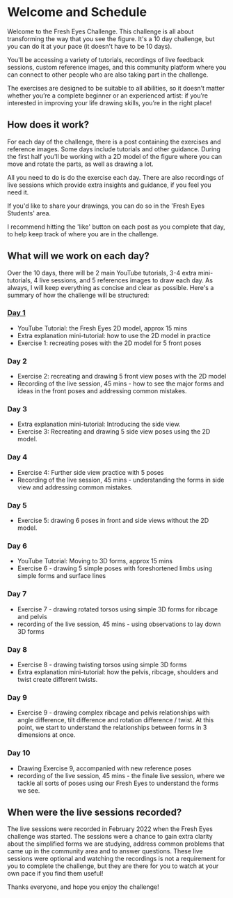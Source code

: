 # Welcome and Schedule
Welcome to the Fresh Eyes Challenge. This challenge is all about transforming the way that you see the figure. It's a 10 day challenge, but you can do it at your pace (it doesn't have to be 10 days).

You'll be accessing a variety of tutorials, recordings of live feedback sessions, custom reference images, and this community platform where you can connect to other people who are also taking part in the challenge.

The exercises are designed to be suitable to all abilities, so it doesn’t matter whether you’re a complete beginner or an experienced artist: if you’re interested in improving your life drawing skills, you’re in the right place!

## How does it work?
For each day of the challenge, there is a post containing the exercises and reference images. Some days include tutorials and other guidance. During the first half you'll be working with a 2D model of the figure where you can move and rotate the parts, as well as drawing a lot.

All you need to do is do the exercise each day. There are also recordings of live sessions which provide extra insights and guidance, if you feel you need it.

If you'd like to share your drawings, you can do so in the 'Fresh Eyes Students' area.

I recommend hitting the 'like' button on each post as you complete that day, to help keep track of where you are in the challenge.

## What will we work on each day?
Over the 10 days, there will be 2 main YouTube tutorials, 3-4 extra mini-tutorials, 4 live sessions, and 5 references images to draw each day. As always, I will keep everything as concise and clear as possible. Here's a summary of how the challenge will be structured: 

### [Day 1](./01%20-%20The%20Fresh%20Eyes%202D%20model)
* YouTube Tutorial: the Fresh Eyes 2D model, approx 15 mins
* Extra explanation mini-tutorial: how to use the 2D model in practice
* Exercise 1: recreating poses with the 2D model for 5 front poses

### Day 2
* Exercise 2: recreating and drawing 5 front view poses with the 2D model
* Recording of the live session, 45  mins - how to see the major forms and ideas in the front poses and addressing common mistakes.

### Day 3
* Extra explanation mini-tutorial: Introducing the side view. 
* Exercise 3: Recreating and drawing 5 side view poses using the 2D model.

### Day 4
* Exercise 4: Further side view practice with 5 poses
* Recording of the live session, 45 mins - understanding the forms in side view and addressing common mistakes.

### Day 5
* Exercise 5: drawing 6 poses in front and side views without the 2D model.

### Day 6
* YouTube Tutorial: Moving to 3D forms, approx 15 mins
* Exercise 6 - drawing 5 simple poses with foreshortened limbs using simple forms and surface lines

### Day 7 
* Exercise 7 - drawing rotated torsos using simple 3D forms for ribcage and pelvis
* recording of the live session, 45 mins - using observations to lay down 3D forms

### Day 8 
* Exercise 8 - drawing twisting torsos using simple 3D forms
* Extra explanation mini-tutorial: how the pelvis, ribcage, shoulders and twist create different twists.

### Day 9
* Exercise 9 - drawing complex ribcage and pelvis relationships with angle difference, tilt difference and rotation difference / twist. At this point, we start to understand the relationships between forms in 3 dimensions at once.

### Day 10 
* Drawing Exercise 9, accompanied with new reference poses
* recording of the live session, 45 mins - the finale live session, where we tackle all sorts of poses using our Fresh Eyes to understand the forms we see.

## When were the live sessions recorded?
The live sessions were recorded in February 2022 when the Fresh Eyes challenge was started. The sessions were a chance to gain extra clarity about the simplified forms we are studying, address common problems that came up in the community area and to answer questions. These live sessions were optional and watching the recordings is not a requirement for you to complete the challenge, but they are there for you to watch at your own pace if you find them useful! 

Thanks everyone, and hope you enjoy the challenge!
